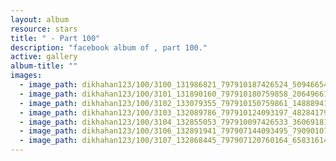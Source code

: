 ```yaml
---
layout: album
resource: stars
title: " - Part 100"
description: "facebook album of , part 100."
active: gallery
album-title: ""
images:
  - image_path: dikhahan123/100/3100_131986821_797910187426524_509466545900714580_n.jpg
  - image_path: dikhahan123/100/3101_131890160_797910180759858_2064966149776155014_n.jpg
  - image_path: dikhahan123/100/3102_133079355_797910150759861_1488894181242459430_n.jpg
  - image_path: dikhahan123/100/3103_132089786_797910124093197_4828417966272452444_n.jpg
  - image_path: dikhahan123/100/3104_132855053_797910097426533_3606918133315272911_n.jpg
  - image_path: dikhahan123/100/3106_132891941_797907144093495_7909010770363729930_n.jpg
  - image_path: dikhahan123/100/3107_132868445_797907120760164_6583161466968866457_n.jpg
---
```

